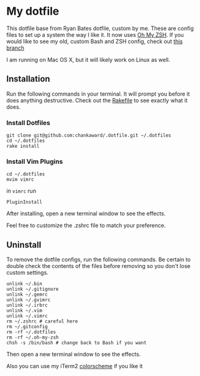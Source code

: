 # My dotfile

This dotfile base from Ryan Bates dotfile, custom by me.
These are config files to set up a system the way I like it. It now uses [Oh My ZSH](https://github.com/robbyrussell/oh-my-zsh). If you would like to see my old, custom Bash and ZSH config, check out [this branch](https://github.com/ryanb/dotfiles/tree/custom-bash-zsh)

I am running on Mac OS X, but it will likely work on Linux as well.


## Installation

Run the following commands in your terminal. It will prompt you before it does anything destructive. Check out the [Rakefile](https://github.com/ryanb/dotfiles/blob/custom-bash-zsh/Rakefile) to see exactly what it does.

### Install Dotfiles
```terminal
git clone git@github.com:chankaward/.dotfile.git ~/.dotfiles
cd ~/.dotfiles
rake install
```
### Install Vim Plugins
``` terminal
cd ~/.dotfiles
mvim vimrc
```
in ```vimrc``` run
```terminal
PluginInstall
```

After installing, open a new terminal window to see the effects.

Feel free to customize the .zshrc file to match your preference.

## Uninstall

To remove the dotfile configs, run the following commands. Be certain to double check the contents of the files before removing so you don't lose custom settings.

```
unlink ~/.bin
unlink ~/.gitignore
unlink ~/.gemrc
unlink ~/.gvimrc
unlink ~/.irbrc
unlink ~/.vim
unlink ~/.vimrc
rm ~/.zshrc # careful here
rm ~/.gitconfig
rm -rf ~/.dotfiles
rm -rf ~/.oh-my-zsh
chsh -s /bin/bash # change back to Bash if you want
```

Then open a new terminal window to see the effects.

Also you can use my iTerm2 [colorscheme](https://github.com/chankaward/railscasts-iterm2) if you like it

